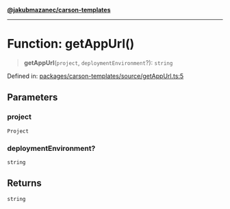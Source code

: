 [**@jakubmazanec/carson-templates**](../README.md)

---

# Function: getAppUrl()

> **getAppUrl**(`project`, `deploymentEnvironment`?): `string`

Defined in:
[packages/carson-templates/source/getAppUrl.ts:5](https://github.com/jakubmazanec/tools/blob/412167e80a7675933e43d5220a19d05130301e2d/packages/carson-templates/source/getAppUrl.ts#L5)

## Parameters

### project

`Project`

### deploymentEnvironment?

`string`

## Returns

`string`
